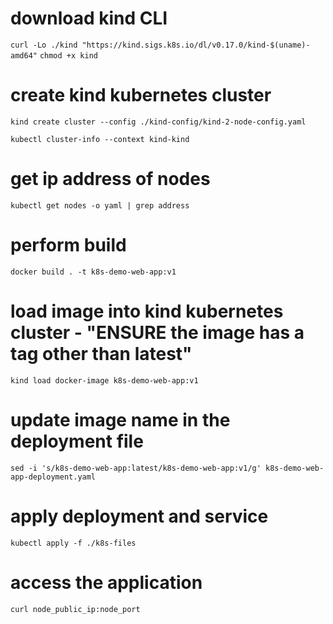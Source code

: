 # download kind CLI
`curl -Lo ./kind "https://kind.sigs.k8s.io/dl/v0.17.0/kind-$(uname)-amd64"`
`chmod +x kind`

# create kind kubernetes cluster
`kind create cluster --config ./kind-config/kind-2-node-config.yaml`

`kubectl cluster-info --context kind-kind`

# get ip address of nodes
`kubectl get nodes -o yaml | grep address`

# perform build
`docker build . -t k8s-demo-web-app:v1`

# load image into kind kubernetes cluster - "ENSURE the image has a tag other than latest"
`kind load docker-image k8s-demo-web-app:v1`

# update image name in the deployment file
`sed -i 's/k8s-demo-web-app:latest/k8s-demo-web-app:v1/g' k8s-demo-web-app-deployment.yaml`

# apply deployment and service
`kubectl apply -f ./k8s-files`

# access the application
`curl node_public_ip:node_port`

